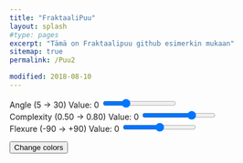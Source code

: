 ```yaml
---
title: "FraktaaliPuu"
layout: splash
#type: pages
excerpt: "Tämä on Fraktaalipuu github esimerkin mukaan"
sitemap: true
permalink: /Puu2

modified: 2018-08-10
---
```


<body onload="init_colors()">

<script type="text/javascript" src="assets/js/fractal.js"></script>

<div class="controls">

<div>
<span class="fr">Angle (5 -> 30) Value: <span id="angle_span">0</span> </span>
<input id="angle_range" type="range" min="5" max="90" value="30" step="5" onchange="init()" />
</div>

<div>
<span class="fr">Complexity (0.50 -> 0.80) Value: <span id="complexity_span">0</span> </span>
<input id="complexity_range" type="range" min="0.50" max="0.80" value="0.71" step="0.01" onchange="init()" />
</div>

<div>
<span class="fr">Flexure (-90 -> +90) Value: <span id="flexure_span">0</span> </span>
<input id="flexure_range" type="range" min="-90" max="90" value="0" step="10" onchange="init()" />
</div>

</div>

<button type="btn" onclick="init_colors()">Change colors</button>

<canvas id="PiirtoAlusta"></canvas>

</body>
